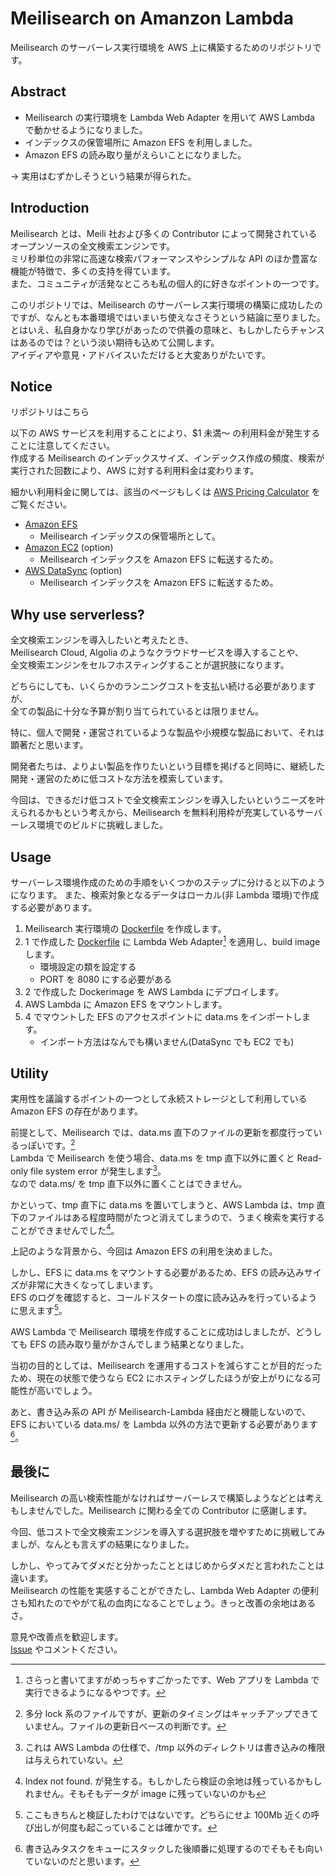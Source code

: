 # Meilisearch on Amanzon Lambda

Meilisearch のサーバーレス実行環境を AWS 上に構築するためのリポジトリです。  

## Abstract 

- Meilisearch の実行環境を Lambda Web Adapter を用いて AWS Lambda で動かせるようになりました。
- インデックスの保管場所に Amazon EFS を利用しました。
- Amazon EFS の読み取り量がえらいことになりました。

→ 実用はむずかしそうという結果が得られた。

## Introduction 

Meilisearch とは、Meili 社および多くの Contributor によって開発されているオープンソースの全文検索エンジンです。  
ミリ秒単位の非常に高速な検索パフォーマンスやシンプルな API のほか豊富な機能が特徴で、多くの支持を得ています。  
また、コミュニティが活発なところも私の個人的に好きなポイントの一つです。

このリポジトリでは、Meilisearch のサーバーレス実行環境の構築に成功したのですが、なんとも本番環境ではいまいち使えなさそうという結論に至りました。  
とはいえ、私自身かなり学びがあったので供養の意味と、もしかしたらチャンスはあるのでは？という淡い期待も込めて公開します。  
アイディアや意見・アドバイスいただけると大変ありがたいです。  

## Notice

リポジトリはこちら

以下の AWS サービスを利用することにより、$1 未満～ の利用料金が発生することに注意してください。  
作成する Meilisearch のインデックスサイズ、インデックス作成の頻度、検索が実行された回数により、AWS に対する利用料金は変わります。

細かい利用料金に関しては、該当のページもしくは [AWS Pricing Calculator](https://calculator.aws/#/) をご覧ください。

- [Amazon EFS](https://aws.amazon.com/jp/efs/pricing/)
    - Meilisearch インデックスの保管場所として。
- [Amazon EC2](https://aws.amazon.com/jp/ec2/pricing/) (option)
    - Meilisearch インデックスを Amazon EFS に転送するため。
- [AWS DataSync](https://aws.amazon.com/jp/datasync/pricing/) (option)
    - Meilisearch インデックスを Amazon EFS に転送するため。

## Why use serverless?

全文検索エンジンを導入したいと考えたとき、  
Meilisearch Cloud, Algolia のようなクラウドサービスを導入することや、  
全文検索エンジンをセルフホスティングすることが選択肢になります。  

どちらにしても、いくらかのランニングコストを支払い続ける必要がありますが、  
全ての製品に十分な予算が割り当てられているとは限りません。  

特に、個人で開発・運営されているような製品や小規模な製品において、それは顕著だと思います。  

開発者たちは、よりよい製品を作りたいという目標を掲げると同時に、継続した開発・運営のために低コストな方法を模索しています。  

今回は、できるだけ低コストで全文検索エンジンを導入したいというニーズを叶えられるかもという考えから、Meilisearch を無料利用枠が充実しているサーバーレス環境でのビルドに挑戦しました。

## Usage

サーバーレス環境作成のための手順をいくつかのステップに分けると以下のようになります。
また、検索対象となるデータはローカル(非 Lambda 環境)で作成する必要があります。

1. Meilisearch 実行環境の [Dockerfile](./prod/Dockerfile) を作成します。  
2. 1 で作成した [Dockerfile](./prod/Dockerfile) に Lambda Web Adapter[^1] を適用し、build image します。
    - 環境設定の類を設定する
    - PORT を 8080 にする必要がある
3. 2 で作成した Dockerimage を AWS Lambda にデプロイします。
4. AWS Lambda に Amazon EFS をマウントします。
5. 4 でマウントした EFS のアクセスポイントに data.ms をインポートします。
    - インポート方法はなんでも構いません(DataSync でも EC2 でも)

[^1]: さらっと書いてますがめっちゃすごかったです、Web アプリを Lambda で実行できるようになるやつです。

## Utility 

実用性を議論するポイントの一つとして永続ストレージとして利用している Amazon EFS の存在があります。  

前提として、Meilisearch では、data.ms 直下のファイルの更新を都度行っているっぽいです。[^2]  
Lambda で Meilisearch を使う場合、data.ms を tmp 直下以外に置くと Read-only file system error が発生します[^3]。  
なので data.ms/ を tmp 直下以外に置くことはできません。  

かといって、tmp 直下に data.ms を置いてしまうと、AWS Lambda は、tmp 直下のファイルはある程度時間がたつと消えてしまうので、うまく検索を実行することができませんでした[^4]。  

上記のような背景から、今回は Amazon EFS の利用を決めました。  

しかし、EFS に data.ms をマウントする必要があるため、EFS の読み込みサイズが非常に大きくなってしまいます。  
EFS のログを確認すると、コールドスタートの度に読み込みを行っているように思えます[^5]。  

AWS Lambda で Meilisearch 環境を作成することに成功はしましたが、どうしても EFS の読み取り量がかさんでしまう結果となりました。  

当初の目的としては、Meilisearch を運用するコストを減らすことが目的だったため、現在の状態で使うなら EC2 にホスティングしたほうが安上がりになる可能性が高いでしょう。  

あと、書き込み系の API が Meilisearch-Lambda 経由だと機能しないので、EFS においている data.ms/ を Lambda 以外の方法で更新する必要があります[^6]。  

[^2]: 多分 lock 系のファイルですが、更新のタイミングはキャッチアップできていません。ファイルの更新日ベースの判断です。

[^3]: これは AWS Lambda の仕様で、/tmp 以外のディレクトリは書き込みの権限は与えられていない。

[^4]: Index not found. が発生する。もしかしたら検証の余地は残っているかもしれません。そもそもデータが image に残っていないのかも

[^5]: ここもきちんと検証したわけではないです。どちらにせよ 100Mb 近くの呼び出しが何度も起こっていることは確かです。

[^6]: 書き込みタスクをキューにスタックした後順番に処理するのでそもそも向いていないのだと思います。

## 最後に 

Meilisearch の高い検索性能がなければサーバーレスで構築しようなどとは考えもしませんでした。Meilisearch に関わる全ての Contributor に感謝します。

今回、低コストで全文検索エンジンを導入する選択肢を増やすために挑戦してみましが、なんとも言えずの結果になりました。  

しかし、やってみてダメだと分かったこととはじめからダメだと言われたことは違います。  
Meilisearch の性能を実感することができたし、Lambda Web Adapter の便利さも知れたのでやがて私の血肉になることでしょう。きっと改善の余地はあるさ。


意見や改善点を歓迎します。  
[Issue](https://github.com/ndjndj/meilisearch-on-aws-lambda) やコメントください。